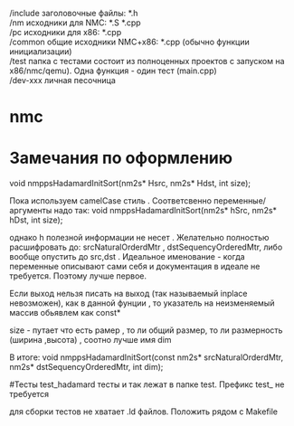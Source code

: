 /include    заголовочные файлы: *.h  
/nm         исходники для NMC:  *.S *.cpp  
/pc         исходники для x86:  *.cpp        
/common     общие исходники NMC+x86: *.cpp (обычно функции инициализации)   
/test       папка с тестами соcтоит из полноценных проектов с запуском на x86/nmc/qemu). Одна функция - один тест (main.cpp)  
/dev-xxx    личная песочница    
   
# nmc



# Замечания по оформлению
void nmppsHadamardInitSort(nm2s* Hsrc, nm2s* Hdst, int size);

Пока используем camelCase стиль . Cоответсвенно переменные/аргументы  надо так:
void nmppsHadamardInitSort(nm2s* hSrc, nm2s* hDst, int size);

однако h полезной информации не несет . Желательно  полностью расшифровать до: srcNaturalOrderdMtr , dstSequencyOrderedMtr, либо вообще опустить до src,dst .
Идеальное именование - когда переменные описывают сами себя и документация в идеале не требуется. Поэтому лучше первое. 

Если выход нельзя писать на выход (так называемый inplace невозможен), как в данной фунции , то указатель на неизменяемый массив обьявлем как const*

size - путает что есть рамер , то ли общий размер, то ли размерность (ширина ,высота) , соотно лучше имя dim 

В итоге:
void nmppsHadamardInitSort(const nm2s* srcNaturalOrderdMtr, nm2s* dstSequencyOrderedMtr, int dim);


#Тесты 
test_hadamard 
тесты и так лежат в папке test. Префикс test_  не требуется

для сборки тестов не хватает .ld файлов. Положить рядом с Makefile 


